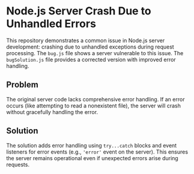 # Node.js Server Crash Due to Unhandled Errors

This repository demonstrates a common issue in Node.js server development: crashing due to unhandled exceptions during request processing.  The `bug.js` file shows a server vulnerable to this issue. The `bugSolution.js` file provides a corrected version with improved error handling.

## Problem

The original server code lacks comprehensive error handling.  If an error occurs (like attempting to read a nonexistent file), the server will crash without gracefully handling the error. 

## Solution

The solution adds error handling using `try...catch` blocks and event listeners for error events (e.g., `'error'` event on the server). This ensures the server remains operational even if unexpected errors arise during requests.